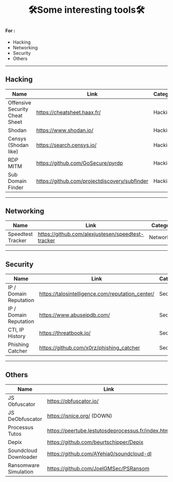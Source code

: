 # <p align="center">🛠Some interesting tools🛠</p>

#### For :
- Hacking
- Networking
- Security
- Others

----------

## Hacking

    
| Name | Link | Category
| -------- | -------- | -------- |
| Offensive Security Cheat Sheet | https://cheatsheet.haax.fr/ | Hacking |
| Shodan | https://www.shodan.io/ | Hacking |
| Censys (Shodan like) | https://search.censys.io/ | Hacking |
| RDP MITM | https://github.com/GoSecure/pyrdp | Hacking |
| Sub Domain Finder | https://github.com/projectdiscovery/subfinder | Hacking |

 
----------

## Networking

| Name | Link | Category
| -------- | -------- | -------- |
| Speedtest Tracker | https://github.com/alexjustesen/speedtest-tracker | Networking |

----------

## Security

| Name | Link | Category
| -------- | -------- | -------- |
| IP / Domain Reputation | https://talosintelligence.com/reputation_center/ | Security |
|  IP / Domain Reputation  | https://www.abuseipdb.com/ | Security |
|  CTI, IP History  | https://threatbook.io/ | Security |
| Phishing Catcher | https://github.com/x0rz/phishing_catcher | Security |

----------

## Others
| Name | Link | Category
| -------- | -------- | -------- |
| JS Obfuscator | https://obfuscator.io/ | Development |
| JS DeObfuscator | https://jsnice.org/ (DOWN) | Reverse Engineering |
| Processus Tutos | https://peertube.lestutosdeprocessus.fr/index.html | Learning |
| Depix | https://github.com/beurtschipper/Depix | Pictures |
| Soundcloud Downloader | https://github.com/AYehia0/soundcloud-dl | Music |
| Ransomware Simulation | https://github.com/JoelGMSec/PSRansom | Learning |
